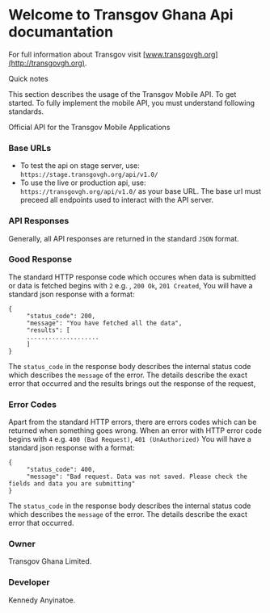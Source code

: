# Welcome to Transgov Ghana Api documantation

For full information about Transgov visit [www.transgovgh.org](http://transgovgh.org).

Quick notes

This section describes the usage of the Transgov Mobile API. To get started. To fully implement the mobile API, you must understand following standards.

Official API for the Transgov Mobile Applications

### Base URLs

 - To test the api on stage server, use: ``https://stage.transgovgh.org/api/v1.0/``
 - To use the live or production api, use: ``https://transgovgh.org/api/v1.0/`` as your base URL. The base url must preceed all endpoints used to interact with the API server.


### API Responses

Generally, all API responses are returned in the standard `JSON` format.

### Good Response

The standard HTTP response code which occures when data is submitted or data is fetched begins with `2` e.g. , `200 Ok`, `201 Created`, You will have a standard json response with a format:

    {
         "status_code": 200,
         "message": "You have fetched all the data",
         "results": [
         ....................
         ]
    }

The ``status_code`` in the response body describes the internal status code which describes the `message` of the error. The details describe the exact error that occurred and the results brings out the response of the request,


### Error Codes

Apart from the standard HTTP errors, there are errors codes which can be returned when something goes wrong. When an error with HTTP error code begins with `4` e.g. `400 (Bad Request)`, `401 (UnAuthorized)` You will have a standard json response with a format:

    {
         "status_code": 400,
         "message": "Bad request. Data was not saved. Please check the fields and data you are submitting"
    }

The ``status_code`` in the response body describes the internal status code which describes the `message` of the error. The details describe the exact error that occurred.

### Owner

Transgov Ghana Limited.

### Developer

Kennedy Anyinatoe.
